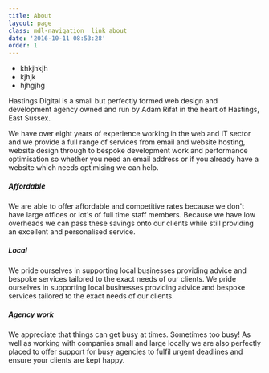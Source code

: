 ```yaml
---
title: About
layout: page
class: mdl-navigation__link about
date: '2016-10-11 08:53:28'
order: 1
---
```

<ul class='mdl-list mdl-list__item--three-line'>
  <li class="mdl-list__item">
    <span class="mdl-list__item-primary-content">khkjhkjh</span>
  </li>
  <li class="mdl-list__item">
    <span class="mdl-list__item-primary-content">kjhjk</span>
  </li>
  <li class="mdl-list__item">
    <span class="mdl-list__item-primary-content">hjhgjhg</span>
  </li>
</ul>
Hastings Digital is a small but perfectly formed web design and development agency owned and run by Adam Rifat in the heart of Hastings, East Sussex.

We have over eight years of experience working in the web and IT sector and we provide a full range of services from email and website hosting, website design through to bespoke development work and performance optimisation so whether you need an email address or if you already have a website which needs optimising we can help.

##### Affordable

We are able to offer affordable and competitive rates because we don't have large offices or lot's of full time staff members. Because we have low overheads we can pass these savings onto our clients while still providing an excellent and personalised service.

##### Local

We pride ourselves in supporting local businesses providing advice and bespoke services tailored to the exact needs of our clients. We pride ourselves in supporting local businesses providing advice and bespoke services tailored to the exact needs of our clients.

##### Agency work

We appreciate that  things can get busy at times. Sometimes too busy! As well as working with companies small and large locally we are also perfectly placed to offer support for busy agencies to fulfil urgent deadlines and ensure your clients are kept happy.
